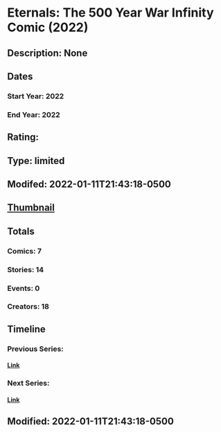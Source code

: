 # Eternals: The 500 Year War Infinity Comic (2022)
## Description: None
## Dates
### Start Year: 2022
### End Year: 2022
## Rating: 
## Type: limited
## Modifed: 2022-01-11T21:43:18-0500
## [Thumbnail](http://i.annihil.us/u/prod/marvel/i/mg/b/40/image_not_available.jpg)
## Totals
### Comics: 7
### Stories: 14
### Events: 0
### Creators: 18
## Timeline
### Previous Series: 
#### [Link]()
### Next Series: 
#### [Link]()
## Modified: 2022-01-11T21:43:18-0500